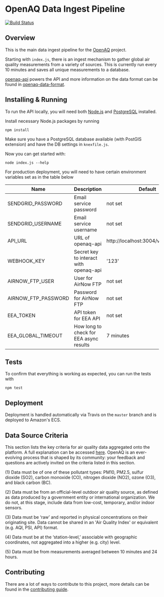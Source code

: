 # OpenAQ Data Ingest Pipeline
[![Build Status](https://travis-ci.org/openaq/openaq-fetch.svg?branch=master)](https://travis-ci.org/openaq/openaq-fetch)

## Overview
This is the main data ingest pipeline for the [OpenAQ](https://openaq.org) project.

Starting with `index.js`, there is an ingest mechanism to gather global air quality measurements from a variety of sources. This is currently run every 10 minutes and saves all unique measurements to a database.

[openaq-api](https://github.com/openaq/openaq-api) powers the API and more information on the data format can be found in [openaq-data-format](https://github.com/openaq/openaq-data-format).

## Installing & Running
To run the API locally, you will need both [Node.js](https://nodejs.org) and [PostgreSQL](http://www.postgresql.org/) installed.

Install necessary Node.js packages by running

`npm install`

Make sure you have a PostgreSQL database available (with PostGIS extension) and have the DB settings in `knexfile.js`.

Now you can get started with:

`node index.js --help`

For production deployment, you will need to have certain environment variables set as in the table below

| Name | Description | Default |
|---|---|---|
| SENDGRID_PASSWORD | Email service password | not set |
| SENDGRID_USERNAME | Email service username | not set |
| API_URL | URL of openaq-api | http://localhost:3004/v1/webhooks |
| WEBHOOK_KEY | Secret key to interact with openaq-api | '123' |
| AIRNOW_FTP_USER | User for AirNow FTP | not set |
| AIRNOW_FTP_PASSWORD | Password for AirNow FTP | not set |
| EEA_TOKEN | API token for EEA API | not set |
| EEA_GLOBAL_TIMEOUT | How long to check for EEA async results | 7 minutes |

## Tests
To confirm that everything is working as expected, you can run the tests with

`npm test`

## Deployment
Deployment is handled automatically via Travis on the `master` branch and is deployed to Amazon's ECS.

## Data Source Criteria

This section lists the key criteria for air quality data aggregated
onto the platform. A full explanation can be accessed
[here](https://medium.com/@openaq/where-does-openaq-data-come-from-a5cf9f3a5c85#.919hlx2by). OpenAQ
is an ever-evolving process that is shaped by its community: your
feedback and questions are actively invited on the criteria listed in
this section.

(1) Data must be of one of these pollutant types: PM10, PM2.5, sulfur dioxide (SO2), carbon monoxide (CO), nitrogen dioxide (NO2), ozone (O3), and black carbon (BC).

(2) Data must be from an official-level outdoor air quality source, as defined as data produced by a government entity or international organization. We do not, at this stage, include data from low-cost, temporary, and/or indoor sensors. 

(3) Data must be ‘raw’ and reported in physical concentrations on their originating site. Data cannot be shared in an 'Air Quality Index' or equivalent (e.g. AQI, PSI, API) format.

(4) Data must be at the ‘station-level,’ associable with geographic coordinates, not aggregated into a higher (e.g. city) level.

(5) Data must be from measurements averaged between 10 minutes and 24 hours.


## Contributing
There are a lot of ways to contribute to this project, more details can be found in the [contributing guide](CONTRIBUTING.md).
